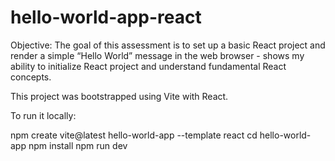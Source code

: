 # hello-world-app-react

Objective: The goal of this assessment is to set up a basic React project and render a simple “Hello World” message in the web browser - shows my ability to initialize React project and understand fundamental React concepts.


This project was bootstrapped using Vite with React.

To run it locally:

npm create vite@latest hello-world-app --template react
cd hello-world-app
npm install
npm run dev
